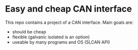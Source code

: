Easy and cheap CAN interface
============================

This repo contains a project of a CAN interface. Main goals are:
- should be cheap
- flexible (galvanic isolated is an option)
- useable by many programs and OS (SLCAN API)
